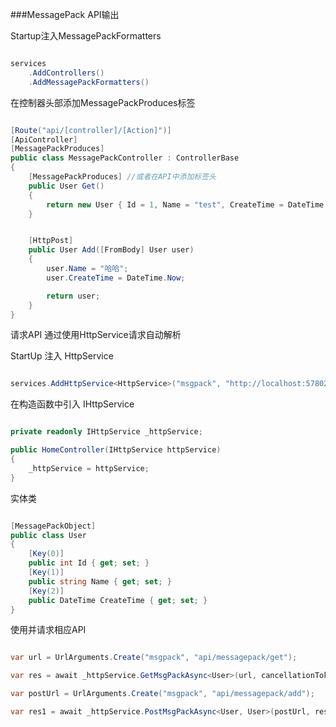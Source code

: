 ﻿###MessagePack API输出

Startup注入MessagePackFormatters

```csharp

services
    .AddControllers()
    .AddMessagePackFormatters()

```

在控制器头部添加MessagePackProduces标签

```csharp

[Route("api/[controller]/[Action]")]
[ApiController]
[MessagePackProduces]
public class MessagePackController : ControllerBase
{
    [MessagePackProduces] //或者在API中添加标签头
    public User Get()
    {
        return new User { Id = 1, Name = "test", CreateTime = DateTime.Now };
    }


    [HttpPost]
    public User Add([FromBody] User user)
    {
        user.Name = "哈哈";
        user.CreateTime = DateTime.Now;

        return user;
    }
}

```

请求API
通过使用HttpService请求自动解析

StartUp 注入 HttpService

```csharp

services.AddHttpService<HttpService>("msgpack", "http://localhost:57802");

```

在构造函数中引入 IHttpService

```csharp

private readonly IHttpService _httpService;

public HomeController(IHttpService httpService)
{
    _httpService = httpService;
}

```

实体类

```csharp

[MessagePackObject]
public class User
{
    [Key(0)]
    public int Id { get; set; }
    [Key(1)]
    public string Name { get; set; }
    [Key(2)]
    public DateTime CreateTime { get; set; }
}

```

使用并请求相应API

```csharp

var url = UrlArguments.Create("msgpack", "api/messagepack/get");

var res = await _httpService.GetMsgPackAsync<User>(url, cancellationToken);

var postUrl = UrlArguments.Create("msgpack", "api/messagepack/add");

var res1 = await _httpService.PostMsgPackAsync<User, User>(postUrl, res, cancellationToken);

```